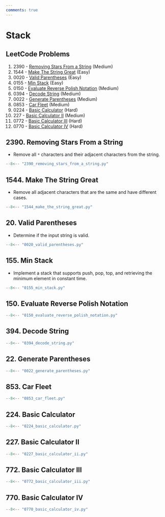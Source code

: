 ```yaml
---
comments: true
---
```


# Stack

## LeetCode Problems

1. 2390 - [Removing Stars From a String](https://leetcode.com/problems/removing-stars-from-a-string/) (Medium)
2. 1544 - [Make The String Great](https://leetcode.com/problems/make-the-string-great/) (Easy)
3. 0020 - [Valid Parentheses](https://leetcode.com/problems/valid-parentheses/) (Easy)
4. 0155 - [Min Stack](https://leetcode.com/problems/min-stack/) (Easy)
5. 0150 - [Evaluate Reverse Polish Notation](https://leetcode.com/problems/evaluate-reverse-polish-notation/) (Medium)
6. 0394 - [Decode String](https://leetcode.com/problems/decode-string/) (Medium)
7. 0022 - [Generate Parentheses](https://leetcode.com/problems/generate-parentheses/) (Medium)
8. 0853 - [Car Fleet](https://leetcode.com/problems/car-fleet/) (Medium)
9. 0224 - [Basic Calculator](https://leetcode.com/problems/basic-calculator/) (Hard)
10. 227 - [Basic Calculator II](https://leetcode.com/problems/basic-calculator-ii/) (Medium)
11. 0772 - [Basic Calculator III](https://leetcode.com/problems/basic-calculator-iii/) (Hard)
12. 0770 - [Basic Calculator IV](https://leetcode.com/problems/basic-calculator-iv/) (Hard)

## 2390. Removing Stars From a String

-   Remove all `*` characters and their adjacent characters from the string.

```python
--8<-- "2390_removing_stars_from_a_string.py"
```

## 1544. Make The String Great

-   Remove all adjacent characters that are the same and have different cases.

```python
--8<-- "1544_make_the_string_great.py"
```

## 20. Valid Parentheses

-   Determine if the input string is valid.

```python
--8<-- "0020_valid_parentheses.py"
```

## 155. Min Stack

-   Implement a stack that supports push, pop, top, and retrieving the minimum element in constant time.

```python
--8<-- "0155_min_stack.py"
```

## 150. Evaluate Reverse Polish Notation

```python
--8<-- "0150_evaluate_reverse_polish_notation.py"
```

## 394. Decode String

```python
--8<-- "0394_decode_string.py"
```

## 22. Generate Parentheses

```python
--8<-- "0022_generate_parentheses.py"
```

## 853. Car Fleet

```python
--8<-- "0853_car_fleet.py"
```

## 224. Basic Calculator

```python
--8<-- "0224_basic_calculator.py"
```

## 227. Basic Calculator II

```python
--8<-- "0227_basic_calculator_ii.py"
```

## 772. Basic Calculator III

```python
--8<-- "0772_basic_calculator_iii.py"
```

## 770. Basic Calculator IV

```python
--8<-- "0770_basic_calculator_iv.py"
```
